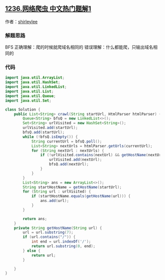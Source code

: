 ## [1236.网络爬虫 中文热门题解1](https://leetcode.cn/problems/web-crawler/solutions/100000/ti-mu-miao-shu-you-dian-bu-qing-chu-kan-liao-bie-r)

作者：[shirleylee](https://leetcode.cn/u/shirleylee)

### 解题思路
BFS
正确理解：爬的时候就爬域名相同的
错误理解：什么都能爬，只输出域名相同的

### 代码

```java
import java.util.ArrayList;
import java.util.HashSet;
import java.util.LinkedList;
import java.util.List;
import java.util.Queue;
import java.util.Set;

class Solution {
    public List<String> crawl(String startUrl, HtmlParser htmlParser) {
        Queue<String> bfsQ = new LinkedList<>();
        Set<String> urlVisited = new HashSet<String>();
        urlVisited.add(startUrl);
        bfsQ.add(startUrl);
        while (!bfsQ.isEmpty()) {
            String currentUrl = bfsQ.poll();
            List<String> nextUrls = htmlParser.getUrls(currentUrl);
            for (String nextUrl : nextUrls) {
                if (!urlVisited.contains(nextUrl) && getHostName(nextUrl).equals(getHostName(currentUrl))) {
                    urlVisited.add(nextUrl);
                    bfsQ.add(nextUrl);
                }
            }
        }
        List<String> ans = new ArrayList<>();
        String startHostName = getHostName(startUrl);
        for (String url : urlVisited) {
            if (startHostName.equals(getHostName(url))) {
                ans.add(url);
            }
        }

        return ans;
    }
    private String getHostName(String url) {
        url = url.substring(7);
        if (url.contains("/")) {
            int end = url.indexOf('/');
            return url.substring(0, end);
        } else {
            return url;
        }

    }
}

```